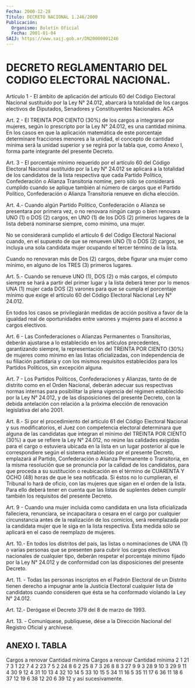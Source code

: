 ```yaml
---
Fecha: 2000-12-28
Título: DECRETO NACIONAL 1.246/2000
Publicación:
  Organismo: Boletín Oficial
  Fecha: 2001-01-04
SAIJ: https://www.saij.gob.ar/DN20000001246
---
```

# DECRETO REGLAMENTARIO DEL CODIGO ELECTORAL NACIONAL.

<a id="1"></a>
Artículo 1 - El ámbito  de aplicación del artículo 60 del Código Electoral Nacional sustituido por la Ley  N° 24.012, abarcará la totalidad de los cargos electivos  de Diputados, Senadores y Constituyentes Nacionales. ACA

<a id="2"></a>
Art. 2 - El TREINTA POR CIENTO (30%) de los  cargos a integrarse por mujeres, según lo  prescripto por la Ley N° 24.012, es  una cantidad mínima. En los casos en que la aplicación matemática de este porcentaje determinare fracciones menores  a la unidad, el concepto de cantidad mínima será la unidad superior y se regirá por la tabla que,  como Anexo I, forma parte integrante del  presente Decreto.

<a id="3"></a>
Art. 3 - El porcentaje mínimo requerido por el artículo 60 del Código Electoral Nacional  sustituido  por  la Ley N° 24.012 se aplicará a la totalidad de los candidatos de la  lista respectiva que cada Partido Político, Confederación o Alianza  Transitoria nomine, pero sólo se considerará cumplido cuando se aplique también al número de  cargos que el Partido Político, Confederación o Alianza Transitoria renueve en dicha elección.

<a id="4"></a>
Art. 4.- Cuando algún Partido Político, Confederación o Alianza se presentara por primera vez, o no renovara ningún cargo o bien renovara UNO (1) o DOS (2) cargos, en UNO (1) de los DOS (2) primeros lugares de la lista deberá nominarse siempre, como mínimo, una mujer.

No se considerará cumplido el artículo 6 del Código Electoral Nacional cuando, en el supuesto de que se renueven UNO (1) o DOS (2) cargos, se incluya una sola candidata mujer ocupando el tercer término de la lista.

Cuando no renovaran más de Dos (2) cargos, debe figurar una mujer como mínimo, en alguno de los TRES (3) primeros lugares.

<a id="5"></a>
Art. 5.- Cuando se renueve UNO (1), DOS (2) o más cargos, el cómputo siempre se hará a partir del primer lugar y la lista deberá tener por lo menos UNA (1) mujer cada DOS (2) varones para que se cumpla el porcentaje mínimo que exige el artículo 60 del Código Electoral Nacional Ley N° 24.012.

En todos los casos se privilegiarán medidas de acción positiva a favor de la igualdad real de oportunidades entre varones y mujeres para el acceso a cargos electivos.

<a id="6"></a>
Art. 6 - Las Confederaciones o Alianzas Permanentes o Transitorias, deberán ajustarse a lo  establecido en los artículos precedentes, garantizando siempre, la representación del TREINTA POR CIENTO (30%) de mujeres como mínimo en las listas oficializadas, con independencia de su filiación partidaria y con los mismos requisitos establecidos para los Partidos Políticos, sin excepción alguna.

<a id="7"></a>
Art. 7 - Los Partidos Políticos, Confederaciones y Alianzas, tanto de de distrito como en el Orden Nacional, deberán adecuar sus respectivas normas internas para posibilitar la plena vigencia del régimen establecido por la Ley N° 24.012, y de las  disposiciones del presente Decreto, con la debida antelación con relación a la próxima elección de renovación legislativa del año 2001.

<a id="8"></a>
Art. 8.- Si por el procedimiento del artículo 61 del Código Electoral Nacional y sus modificatorios, el Juez con competencia electoral determinara que alguna de las candidatas que integran el mínimo del TREINTA POR CIENTO (30%) a que se refiere la Ley N° 24.012, no reúne las calidades exigidas  para  el cargo o estuviera ubicada en la lista en un lugar posterior al que le correspondiere según el sistema establecido por el presente Decreto, emplazará al Partido, Confederación o Alianza Permanente o Transitoria, en la misma resolución que se pronuncia por la calidad de los candidatos, para que proceda a su sustitución o reubicación en el término de CUARENTA Y OCHO (48) horas de que le sea notificada. Si éstos no lo cumplieran, el Tribunal lo hará de oficio, con las mujeres que sigan en el orden de la lista. Para ello deberá tener en cuenta que las listas de suplentes deben cumplir también los requisitos del presente Decreto.

<a id="9"></a>
Art. 9 - Cuando  una  mujer  incluida  como candidata en una lista oficializada falleciera, renunciara, se incapacitara o cesara en el cargo por cualquier circunstancia antes de  la  realización  de los comicios, será reemplazada por la candidata mujer que le siga en la lista  respectiva.  Esta  medida  sólo  se  aplicará  en el caso de reemplazo de mujeres.

<a id="10"></a>
Art. 10.- En todos los distritos del país, las listas o nominaciones de UNA (1) o varias personas que se presenten  para cubrir los cargos electivos nacionales de cualquier tipo, deberán respetar el porcentaje mínimo fijado por la Ley N° 24.012 y de conformidad con las disposiciones del presente Decreto.

<a id="11"></a>
Art.  11. - Todas las personas inscriptos en el Padrón Electoral de un Distrito tienen derecho  a impugnar ante la Justicia Electoral cualquier lista de candidatos cuando consideren que ésta  se ha conformado violando la Ley N° 24.012.

<a id="12"></a>
Art. 12.- Derógase el Decreto 379 del 8 de marzo de 1993.

<a id="13"></a>
Art. 13. - Comuníquese, publíquese, dése a la Dirección Nacional del Registro Oficial y archívese.

## ANEXO I. TABLA

<a id="1"></a>
Cargos a renovar  Cantidad mínima   Cargos a renovar  Cantidad mínima       2                 1                 21               7       3                 1                 22               7       4                 2                 23               7       5                 2                 24               8       6                 2                 25               8       7                 3                 26               8       8                 3                 27               9       9                 3                 28               9      10                 3                 29               9      11                 4                 30               9      12                 4                 31              10      13                 4                 32              10      14                 5                 33              10      15                 5                 34              11      16                 5                 35              11      17                 6                 36              11      18                 6                 37              12      19                 6                 38              12      20                 6                 39              12 y así sucesivamente.